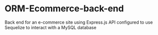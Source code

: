 # ORM-Ecommerce-back-end
Back end for an e-commerce site using Express.js API configured to use Sequelize to interact with a MySQL database
